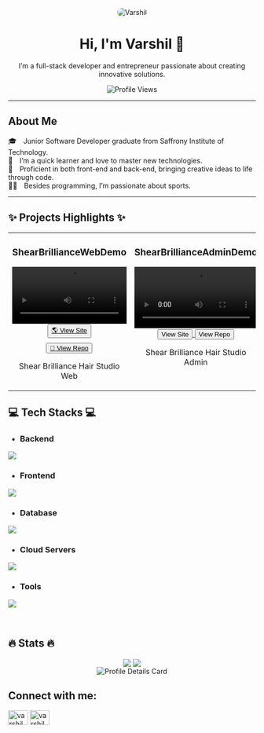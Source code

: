 <div align="center">
  <img src="https://github.com/user-attachments/assets/5288ff42-7ecf-4e19-a28c-2d0de829e729" alt="Varshil" style="width: auto; border-radius: 10px;" />
  <h1>Hi, I'm Varshil 👋</h1>
  <p>I’m a full-stack developer and entrepreneur passionate about creating innovative solutions.</p>
  <p>
    <img src="https://komarev.com/ghpvc/?username=Varshil25&label=Profile%20views&color=0e75b6&style=flat-square" alt="Profile Views" />
  </p>
</div>

---

## About Me

<p align="left">
  <span style="display: inline-block; margin-right: 10px;">🎓</span> Junior Software Developer graduate from Saffrony Institute of Technology.  
  <br>
  <span style="display: inline-block; margin-right: 10px;">🧠</span> I’m a quick learner and love to master new technologies.  
  <br>
  <span style="display: inline-block; margin-right: 10px;">💪</span> Proficient in both front-end and back-end, bringing creative ideas to life through code.  
  <br>
  <span style="display: inline-block; margin-right: 10px;">🏋️‍♂️</span> Besides programming, I’m passionate about sports.
</p>

---

## ✨ Projects Highlights ✨

<table>
    <tr>
      <td width="33%" valign="top">
        <div align="center">
          <h3>ShearBrillianceWebDemo</h3>
          <video width="100%" controls autoPlay mute src="https://github.com/user-attachments/assets/f87eeee0-121b-439c-9265-f8f426d7609e"></video>
          <br>
          <!-- View Site Button on a new line -->
          <a href="https://shear-brilliance-web-lvqt.onrender.com" target="_blank">
            <button style="display:block; margin-bottom: 10px;">
              <span>&#127758;</span> View Site
            </button>
          </a>
          <!-- View Repo Button on a new line -->
          <a href="https://github.com/Varshil25/Salon_Management_System" target="_blank">
            <button style="display:block;">
              <span>&#128214;</span> View Repo
            </button>
          </a>
          <p>Shear Brilliance Hair Studio Web</p>
        </div>
      </td>
    <td width="33%" valign="top">
      <div align="center">
        <h3>ShearBrillianceAdminDemo</h3>
        <video width="100%" controls autoPlay mute src="https://github.com/user-attachments/assets/aed581bb-c496-4676-af72-2f4fa413ff93"></video>
        <br>
        <a href="https://admin.orioniktechnologies.com" target="_blank">
          <button>View Site</button>
        </a>
        <a href="https://github.com/Varshil25/Salon_Management_System" target="_blank">
          <button>View Repo</button>
        </a>
        <p>Shear Brilliance Hair Studio Admin</p>
      </div>
    </td>
  </tr>
</table>


###

<h2 align="left">💻 Tech Stacks 💻</h2>

- ### Backend
<p align="left">
  <a href="https://skillicons.dev">
    <img src="https://skillicons.dev/icons?i=nodejs,express,javascript,typescript,prisma" />
  </a>
</p>

- ### Frontend
<p align="left">
  <a href="https://skillicons.dev">
    <img src="https://skillicons.dev/icons?i=ts,js,react,nextjs,redux,tailwind,materialui,threejs" />
  </a>
</p>

- ### Database
<p align="left">
  <a href="https://skillicons.dev">
    <img src="https://skillicons.dev/icons?i=mongodb,mysql,postgresql" />
  </a>
</p>

- ### Cloud Servers
<p align="left">
  <a href="https://skillicons.dev">
    <img src="https://skillicons.dev/icons?i=firebase" />
  </a>
</p>

- ### Tools
<p align="left">
  <a href="https://skillicons.dev">
    <img src="https://skillicons.dev/icons?i=git,github,docker,figma,vscode,postman,linux,eclipse," />
  </a>
</p>

<br/>


## 🔥 Stats 🔥
<div align="center">
  <img src="https://github-readme-stats.vercel.app/api/top-langs/?username=Varshil25&layout=compact&hide_border=true&theme=transparent" align="center" />
  <img src="https://github-readme-streak-stats.herokuapp.com?user=Varshil25&theme=transparent&hide_border=true" align="center" />
</div>  


<div align="center">
  <img src="http://github-profile-summary-cards.vercel.app/api/cards/profile-details?username=Varshil25&theme=nord_bright" alt="Profile Details Card">
</div>

## Connect with me:
<a href="https://www.linkedin.com/in/varshil25/" target="blank"><img align="center" src="https://raw.githubusercontent.com/rahuldkjain/github-profile-readme-generator/master/src/images/icons/Social/linked-in-alt.svg" alt="varshil.2507" height="30" width="40" /></a>
<a href="https://www.instagram.com/varshil.2507/" target="blank"><img align="center" src="https://raw.githubusercontent.com/rahuldkjain/github-profile-readme-generator/master/src/images/icons/Social/instagram.svg" alt="varshil.2507" height="30" width="40" /></a>


